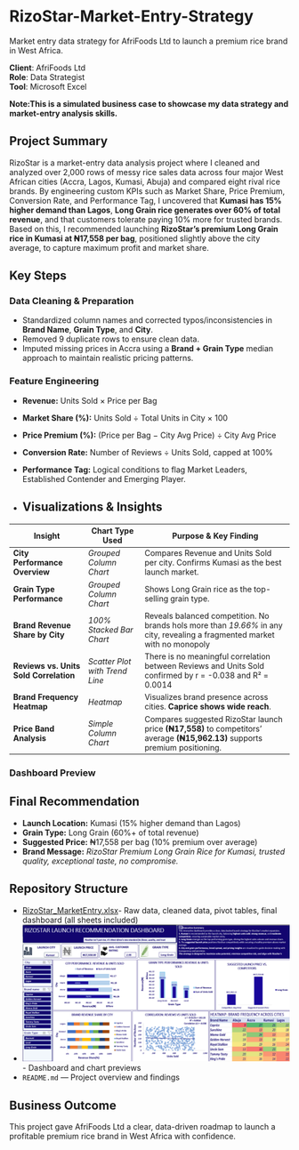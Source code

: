 # RizoStar-Market-Entry-Strategy
Market entry data strategy for AfriFoods Ltd to launch a premium rice brand in West Africa.

**Client**: AfriFoods Ltd  
**Role**: Data Strategist  
**Tool**: Microsoft Excel

**Note:This is a simulated business case to showcase my data strategy and market-entry analysis skills.**

##  Project Summary
RizoStar is a market-entry data analysis project where I cleaned and analyzed over 2,000 rows of messy rice sales data across four major West African cities (Accra, Lagos, Kumasi, Abuja) and compared eight rival rice brands. By engineering custom KPIs such as Market Share, Price Premium, Conversion Rate, and Performance Tag, I uncovered that **Kumasi has 15% higher demand than Lagos**, **Long Grain rice generates over 60% of total revenue**, and that customers tolerate paying 10% more for trusted brands. Based on this, I recommended launching **RizoStar’s premium Long Grain rice in Kumasi at ₦17,558 per bag**, positioned slightly above the city average, to capture maximum profit and market share.

##  Key Steps

### Data Cleaning & Preparation
- Standardized column names and corrected typos/inconsistencies in **Brand Name**, **Grain Type**, and **City**.
- Removed 9 duplicate rows to ensure clean data.
- Imputed missing prices in Accra using a **Brand + Grain Type** median approach to maintain realistic pricing patterns.

### Feature Engineering
- **Revenue:** Units Sold × Price per Bag  
- **Market Share (%):** Units Sold ÷ Total Units in City × 100  
- **Price Premium (%):** (Price per Bag − City Avg Price) ÷ City Avg Price  
- **Conversion Rate:** Number of Reviews ÷ Units Sold, capped at 100%  
- **Performance Tag:** Logical conditions to flag Market Leaders, Established Contender and Emerging Player.

- ##  Visualizations & Insights

| **Insight** | **Chart Type Used** | **Purpose & Key Finding** |
|-------------|---------------------|---------------------------|
| **City Performance Overview** | _Grouped Column Chart_ | Compares Revenue and Units Sold per city. Confirms Kumasi as the best launch market. |
| **Grain Type Performance** | _Grouped Column Chart_ | Shows Long Grain rice as the top-selling grain type. |
| **Brand Revenue Share by City** | _100% Stacked Bar Chart_ | Reveals balanced competition. No brands hols more than _19.66%_ in any city, revealing a fragmented market with no monopoly|
| **Reviews vs. Units Sold Correlation** | _Scatter Plot with Trend Line_ | There is no meaningful correlation between Reviews and Units Sold confirmed by r = -0.038 and R² = 0.0014|
| **Brand Frequency Heatmap** | _Heatmap_ | Visualizes brand presence across cities. **Caprice shows wide reach**. |
| **Price Band Analysis** | _Simple Column Chart_ | Compares suggested RizoStar launch price **(₦17,558)** to competitors’ average **(₦15,962.13)** supports premium positioning. |

###  Dashboard Preview


##  Final Recommendation

- **Launch Location:** Kumasi (15% higher demand than Lagos)  
- **Grain Type:** Long Grain (60%+ of total revenue)  
- **Suggested Price:** ₦17,558 per bag (10% premium over average)  
- **Brand Message:** _RizoStar Premium Long Grain Rice for Kumasi, trusted quality, exceptional taste, no compromise._

##  Repository Structure

- [RizoStar_MarketEntry.xlsx](RizoStar_MarketEntry.xlsx)- Raw data, cleaned data, pivot tables, final dashboard (all sheets included)
- ![RizoStar Dashboard](screenshots/rizostar_dashboard.png)- Dashboard and chart previews
- `README.md` — Project overview and findings

##  Business Outcome

This project gave AfriFoods Ltd a clear, data-driven roadmap to launch a profitable premium rice brand in West Africa with confidence.


